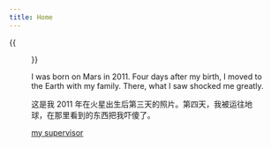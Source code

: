 ```yaml
---
title: Home
---
```


{{<figure src="../image/self.JPG" title="This is Zhenting, which is me (我就是我，不一样的烟火)" width="450">}}

I was born on Mars in 2011. Four days after my birth, I moved to the Earth with my family. There, what I saw shocked me greatly. 

这是我 2011 年在火星出生后第三天的照片。第四天，我被运往地球，在那里看到的东西把我吓傻了。

<a href='https://szu.academia.edu/JiangCHANG/CurriculumVitae'> my supervisor</a > 